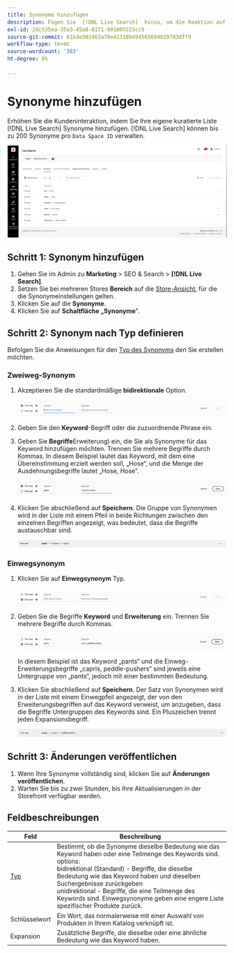 ```yaml
---
title: Synonyme hinzufügen
description: Fügen Sie  [!DNL Live Search]  hinzu, um die Reaktion auf Suchanfragen zu verbessern.
exl-id: 2dc535ea-35a3-45a8-8171-901005223cc9
source-git-commit: 81bde302463a70e41318b494565694929703dff9
workflow-type: tm+mt
source-wordcount: '383'
ht-degree: 0%

---
```


# Synonyme hinzufügen

Erhöhen Sie die Kundeninteraktion, indem Sie Ihre eigene kuratierte Liste [!DNL Live Search] Synonyme hinzufügen. [!DNL Live Search] können bis zu 200 Synonyme pro `Data Space ID` verwalten.

![[!DNL Live Search] Synonyme](assets/synonym-workspace.png)

## Schritt 1: Synonym hinzufügen

1. Gehen Sie im Admin zu **Marketing** > SEO &amp; Search > **[!DNL Live Search]**.
1. Setzen Sie bei mehreren Stores **Bereich** auf die [Store-Ansicht](https://experienceleague.adobe.com/docs/commerce-admin/start/setup/websites-stores-views.html?lang=de#scope-settings), für die die Synonymeinstellungen gelten.
1. Klicken Sie auf die **Synonyme**.
1. Klicken Sie auf **Schaltfläche „Synonyme**&quot;.

## Schritt 2: Synonym nach Typ definieren

Befolgen Sie die Anweisungen für den [Typ des Synonyms](synonyms-type.md) den Sie erstellen möchten.

### Zweiweg-Synonym

1. Akzeptieren Sie die standardmäßige **bidirektionale** Option.

   ![Zwei-Wege-Synonym hinzufügen](assets/synonym-add-two-way.png)

1. Geben Sie den **Keyword**-Begriff oder die zuzuordnende Phrase ein.
1. Geben Sie **Begriffe**&#x200B;Erweiterung) ein, die Sie als Synonyme für das Keyword hinzufügen möchten. Trennen Sie mehrere Begriffe durch Kommas.
In diesem Beispiel lautet das Keyword, mit dem eine Übereinstimmung erzielt werden soll, „Hose“, und die Menge der Ausdehnungsbegriffe lautet „Hose, Hose“.

   ![Beispiel für ein Zwei-Wege-Synonym](assets/synonym-add-two-way-example.png)

1. Klicken Sie abschließend auf **Speichern**.
Die Gruppe von Synonymen wird in der Liste mit einem Pfeil in beide Richtungen zwischen den einzelnen Begriffen angezeigt, was bedeutet, dass die Begriffe austauschbar sind.

   ![Zwei-Wege-Synonym](assets/synonym-two-way.png)

### Einwegsynonym

1. Klicken Sie auf **Einwegsynonym** Typ.

   ![Einwegsynonym hinzufügen](assets/synonym-add-one-way.png)

1. Geben Sie die Begriffe **Keyword** und **Erweiterung** ein. Trennen Sie mehrere Begriffe durch Kommas.

   ![Beispiel für Einwegsynonyme](assets/synonym-add-one-way-example.png)

   In diesem Beispiel ist das Keyword „pants“ und die Einweg-Erweiterungsbegriffe „capris, peddle-pushers“ sind jeweils eine Untergruppe von „pants“, jedoch mit einer bestimmten Bedeutung.

1. Klicken Sie abschließend auf **Speichern**.
Der Satz von Synonymen wird in der Liste mit einem Einwegpfeil angezeigt, der von den Erweiterungsbegriffen auf das Keyword verweist, um anzugeben, dass die Begriffe Untergruppen des Keywords sind. Ein Pluszeichen trennt jeden Expansionsbegriff.

   ![Einwegsynonym](assets/synonym-one-way.png)

## Schritt 3: Änderungen veröffentlichen

1. Wenn Ihre Synonyme vollständig sind, klicken Sie auf **Änderungen veröffentlichen**.
1. Warten Sie bis zu zwei Stunden, bis Ihre Aktualisierungen in der Storefront verfügbar werden.

## Feldbeschreibungen

| Feld | Beschreibung |
|--- |--- |
| [Typ](synonyms.md) | Bestimmt, ob die Synonyme dieselbe Bedeutung wie das Keyword haben oder eine Teilmenge des Keywords sind. options:<br />bidirektional (Standard) - Begriffe, die dieselbe Bedeutung wie das Keyword haben und dieselben Suchergebnisse zurückgeben<br />unidirektional - Begriffe, die eine Teilmenge des Keywords sind. Einwegsynonyme geben eine engere Liste spezifischer Produkte zurück. |
| Schlüsselwort | Ein Wort, das normalerweise mit einer Auswahl von Produkten in Ihrem Katalog verknüpft ist. |
| Expansion | Zusätzliche Begriffe, die dieselbe oder eine ähnliche Bedeutung wie das Keyword haben. |
